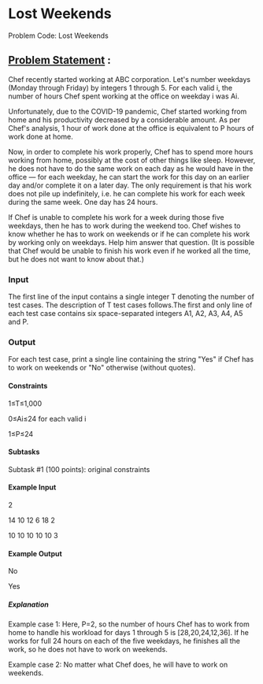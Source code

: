 # Lost Weekends
Problem Code: Lost Weekends
## [Problem Statement](https://www.codechef.com/problems/LOSTWKND) :

Chef recently started working at ABC corporation. Let's number weekdays (Monday through Friday) by integers 1 through 5. For each valid i, the number of hours Chef spent working at the office on weekday i was Ai.

Unfortunately, due to the COVID-19 pandemic, Chef started working from home and his productivity decreased by a considerable amount. As per Chef's analysis, 1 hour of work done at the office is equivalent to P hours of work done at home.

Now, in order to complete his work properly, Chef has to spend more hours working from home, possibly at the cost of other things like sleep. However, he does not have to do the same work on each day as he would have in the office ― for each weekday, he can start the work for this day on an earlier day and/or complete it on a later day. The only requirement is that his work does not pile up indefinitely, i.e. he can complete his work for each week during the same week. One day has 24 hours.

If Chef is unable to complete his work for a week during those five weekdays, then he has to work during the weekend too. Chef wishes to know whether he has to work on weekends or if he can complete his work by working only on weekdays. Help him answer that question. (It is possible that Chef would be unable to finish his work even if he worked all the time, but he does not want to know about that.)

### Input
The first line of the input contains a single integer T denoting the number of test cases. The description of T test cases follows.The first and only line of each test case contains six space-separated integers A1, A2, A3, A4, A5 and P.
### Output
For each test case, print a single line containing the string "Yes" if Chef has to work on weekends or "No" otherwise (without quotes).

#### Constraints

1≤T≤1,000

0≤Ai≤24 for each valid i

1≤P≤24

#### Subtasks

Subtask #1 (100 points): original constraints

#### Example Input

2

14 10 12 6 18 2

10 10 10 10 10 3

#### Example Output

No

Yes

##### Explanation

Example case 1: Here, P=2, so the number of hours Chef has to work from home to handle his workload for days 1 through 5 is [28,20,24,12,36]. If he works for full 24 hours on each of the five weekdays, he finishes all the work, so he does not have to work on weekends.

Example case 2: No matter what Chef does, he will have to work on weekends.